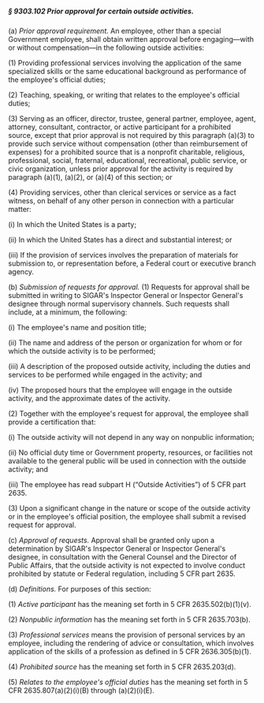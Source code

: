 ##### § 9303.102 Prior approval for certain outside activities. #####

(a) *Prior approval requirement.* An employee, other than a special Government employee, shall obtain written approval before engaging—with or without compensation—in the following outside activities:

(1) Providing professional services involving the application of the same specialized skills or the same educational background as performance of the employee's official duties;

(2) Teaching, speaking, or writing that relates to the employee's official duties;

(3) Serving as an officer, director, trustee, general partner, employee, agent, attorney, consultant, contractor, or active participant for a prohibited source, except that prior approval is not required by this paragraph (a)(3) to provide such service without compensation (other than reimbursement of expenses) for a prohibited source that is a nonprofit charitable, religious, professional, social, fraternal, educational, recreational, public service, or civic organization, unless prior approval for the activity is required by paragraph (a)(1), (a)(2), or (a)(4) of this section; or

(4) Providing services, other than clerical services or service as a fact witness, on behalf of any other person in connection with a particular matter:

(i) In which the United States is a party;

(ii) In which the United States has a direct and substantial interest; or

(iii) If the provision of services involves the preparation of materials for submission to, or representation before, a Federal court or executive branch agency.

(b) *Submission of requests for approval.* (1) Requests for approval shall be submitted in writing to SIGAR's Inspector General or Inspector General's designee through normal supervisory channels. Such requests shall include, at a minimum, the following:

(i) The employee's name and position title;

(ii) The name and address of the person or organization for whom or for which the outside activity is to be performed;

(iii) A description of the proposed outside activity, including the duties and services to be performed while engaged in the activity; and

(iv) The proposed hours that the employee will engage in the outside activity, and the approximate dates of the activity.

(2) Together with the employee's request for approval, the employee shall provide a certification that:

(i) The outside activity will not depend in any way on nonpublic information;

(ii) No official duty time or Government property, resources, or facilities not available to the general public will be used in connection with the outside activity; and

(iii) The employee has read subpart H (“Outside Activities”) of 5 CFR part 2635.

(3) Upon a significant change in the nature or scope of the outside activity or in the employee's official position, the employee shall submit a revised request for approval.

(c) *Approval of requests.* Approval shall be granted only upon a determination by SIGAR's Inspector General or Inspector General's designee, in consultation with the General Counsel and the Director of Public Affairs, that the outside activity is not expected to involve conduct prohibited by statute or Federal regulation, including 5 CFR part 2635.

(d) *Definitions.* For purposes of this section:

(1) *Active participant* has the meaning set forth in 5 CFR 2635.502(b)(1)(v).

(2) *Nonpublic information* has the meaning set forth in 5 CFR 2635.703(b).

(3) *Professional services* means the provision of personal services by an employee, including the rendering of advice or consultation, which involves application of the skills of a profession as defined in 5 CFR 2636.305(b)(1).

(4) *Prohibited source* has the meaning set forth in 5 CFR 2635.203(d).

(5) *Relates to the employee's official duties* has the meaning set forth in 5 CFR 2635.807(a)(2)(i)(B) through (a)(2)(i)(E).